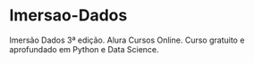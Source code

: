 # Imersao-Dados
Imersão Dados 3ª edição. Alura Cursos Online. Curso gratuito e aprofundado em Python e Data Science.
